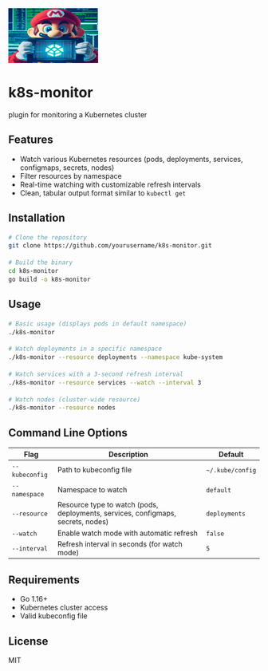 <img src="images/OIG3.jpg" alt="k8s monitor" width="180" height="110">


# k8s-monitor
plugin for monitoring a Kubernetes cluster 


## Features

- Watch various Kubernetes resources (pods, deployments, services, configmaps, secrets, nodes)
- Filter resources by namespace
- Real-time watching with customizable refresh intervals
- Clean, tabular output format similar to `kubectl get`

## Installation

```bash
# Clone the repository
git clone https://github.com/yourusername/k8s-monitor.git

# Build the binary
cd k8s-monitor
go build -o k8s-monitor
```

## Usage

```bash
# Basic usage (displays pods in default namespace)
./k8s-monitor

# Watch deployments in a specific namespace
./k8s-monitor --resource deployments --namespace kube-system

# Watch services with a 3-second refresh interval
./k8s-monitor --resource services --watch --interval 3

# Watch nodes (cluster-wide resource)
./k8s-monitor --resource nodes
```

## Command Line Options

| Flag | Description | Default |
|------|-------------|---------|
| `--kubeconfig` | Path to kubeconfig file | `~/.kube/config` |
| `--namespace` | Namespace to watch | `default` |
| `--resource` | Resource type to watch (pods, deployments, services, configmaps, secrets, nodes) | `deployments` |
| `--watch` | Enable watch mode with automatic refresh | `false` |
| `--interval` | Refresh interval in seconds (for watch mode) | `5` |

## Requirements

- Go 1.16+
- Kubernetes cluster access
- Valid kubeconfig file

## License

MIT
